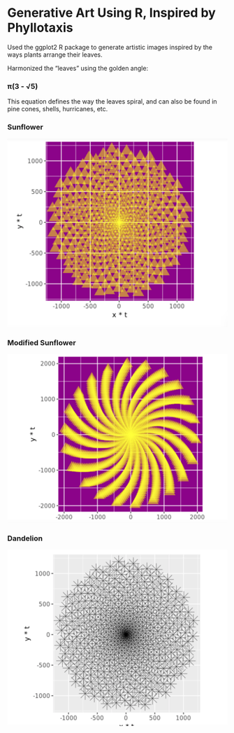 # Generative Art Using R, Inspired by Phyllotaxis 

Used the ggplot2 R package to generate artistic images inspired by the ways plants arrange their leaves.

Harmonized the “leaves” using the golden angle:

### π(3 - √5)

This equation defines the way the leaves spiral, and can also be found in pine cones, shells, hurricanes, etc.


### Sunflower
![sun](sunflower.png)

### Modified Sunflower
![mod-sun](sunflower-mod.png)

### Dandelion
![dandelion](dandelion.png)
